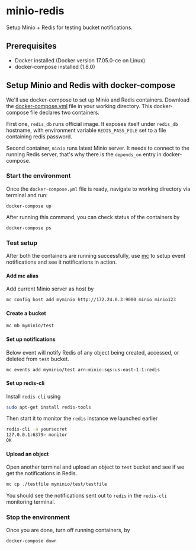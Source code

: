 # minio-redis

Setup Minio + Redis for testing bucket notifications.

## Prerequisites
- Docker installed (Docker version 17.05.0-ce on Linux)
- docker-compose installed (1.8.0)

## Setup Minio and Redis with docker-compose
We'll use docker-compose to set up Minio and Redis containers. Download the [docker-compose.yml](./docker-compose.yaml) file in your working directory. This docker-compose file declares two containers.

First one, `redis_db` runs official image. It exposes itself under `redis_db` hostname, with environment variable `REDIS_PASS_FILE` set to a file containing redis password.

Second container, `minio` runs latest Minio server. It needs to connect to the running Redis server, that's why there is the `depends_on` entry in docker-compose.

### Start the environment
Once the `docker-compose.yml` file is ready, navigate to working directory via terminal and run:

```
docker-compose up
```

After running this command, you can check status of the containers by

```
docker-compose ps
```

### Test setup
After both the containers are running successfully, use [mc](https://docs.minio.io/docs/minio-client-quickstart-guide) to setup event notifications and see it notifications in action.

#### Add mc alias
Add current Minio server as host by

```sh
mc config host add myminio http://172.24.0.3:9000 minio minio123
```

#### Create a bucket

```sh
mc mb myminio/test
```

#### Set up notifications
Below event will notify Redis of any object being created, accessed, or deleted from `test` bucket. 

```sh
mc events add myminio/test arn:minio:sqs:us-east-1:1:redis
```

#### Set up redis-cli
Install `redis-cli` using

```sh
sudo apt-get install redis-tools
```

Then start it to monitor the `redis` instance we launched earlier

```sh
redis-cli -a yoursecret
127.0.0.1:6379> monitor
OK
```

#### Upload an object
Open another terminal and upload an object to `test` bucket and see if we get the notifications in Redis.

```sh
mc cp ./testfile myminio/test/testfile
```

You should see the notifications sent out to `redis` in the `redis-cli` monitoring terminal.


### Stop the environment
Once you are done, turn off running containers, by

```
docker-compose down
```